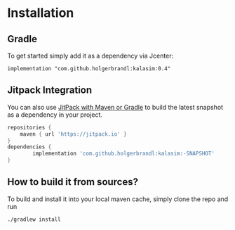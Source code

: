 # Installation


## Gradle

To get started simply add it as a dependency via Jcenter:
```
implementation "com.github.holgerbrandl:kalasim:0.4"
```


## Jitpack Integration

You can also use [JitPack with Maven or Gradle](https://jitpack.io/#holgerbrandl/kalasim) to build the latest snapshot as a dependency in your project.

```groovy
repositories {
    maven { url 'https://jitpack.io' }
}
dependencies {
        implementation 'com.github.holgerbrandl:kalasim:-SNAPSHOT'
}
```

## How to build it from sources?

To build and install it into your local maven cache, simply clone the repo and run
```bash
./gradlew install
```